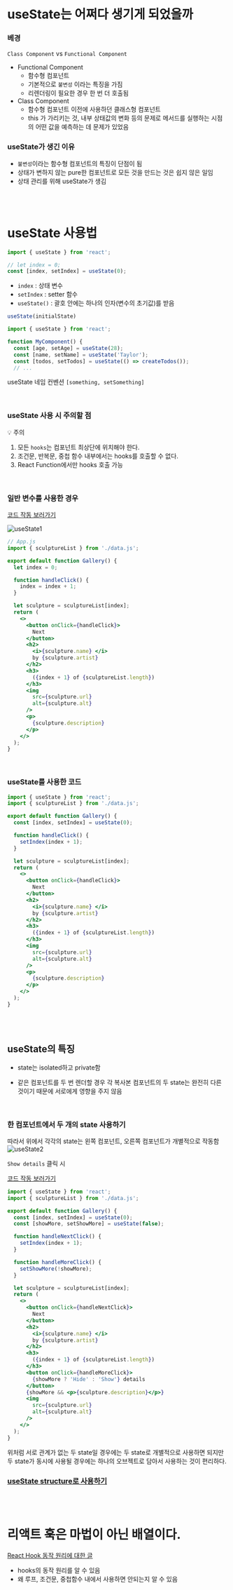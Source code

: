 # useState는 어쩌다 생기게 되었을까

### 베경

`Class Component` vs `Functional Component`

- Functional Component
    - 함수형 컴포넌트
    - 기본적으로 `불변성` 이라는 특징을 가짐
    - 리렌더링이 필요한 경우 한 번 더 호출됨
- Class Component
    - 함수형 컴포넌트 이전에 사용하던 클래스형 컴포넌트
    - this 가 가리키는 것, 내부 상태값의 변화 등의 문제로 메서드를 실행하는 시점의 어떤 값을 예측하는 데 문제가 있었음

### useState가 생긴 이유

- `불변성`이라는 함수형 컴포넌트의 특징이 단점이 됨
- 상태가 변하지 않는 pure한 컴포넌트로 모든 것을 만드는 것은 쉽지 않은 일임
- 상태 관리를 위해 useState가 생김


<br/><br/>

# useState 사용법

```jsx
import { useState } from 'react';

// let index = 0;
const [index, setIndex] = useState(0);
```

- `index` : 상태 변수
- `setIndex` : setter 함수
- `useState()` : 괄호 안에는 하나의 인자(변수의 초기값)를 받음

```jsx
useState(initialState)
```

```jsx
import { useState } from 'react';

function MyComponent() {
  const [age, setAge] = useState(28);
  const [name, setName] = useState('Taylor');
  const [todos, setTodos] = useState(() => createTodos());
  // ...
```

useState 네임 컨벤션 `[something, setSomething]`

<br/>

### useState 사용 시 주의할 점

<aside>
💡 주의 

1. 모든 `hooks`는 컴포넌트 최상단에 위치해야 한다.
2. 조건문, 반복문, 중첩 함수 내부에서는 hooks를 호출할 수 없다.
3. React Function에서만 hooks 호출 가능

</aside>

<br/>

### 일반 변수를 사용한 경우

[코드 작동 보러가기](https://react.dev/learn/state-a-components-memory#when-a-regular-variable-isnt-enough)

![useState1](../images/useState1.png)

```jsx
// App.js
import { sculptureList } from './data.js';

export default function Gallery() {
  let index = 0;

  function handleClick() {
    index = index + 1;
  }

  let sculpture = sculptureList[index];
  return (
    <>
      <button onClick={handleClick}>
        Next
      </button>
      <h2>
        <i>{sculpture.name} </i> 
        by {sculpture.artist}
      </h2>
      <h3>  
        ({index + 1} of {sculptureList.length})
      </h3>
      <img 
        src={sculpture.url} 
        alt={sculpture.alt}
      />
      <p>
        {sculpture.description}
      </p>
    </>
  );
}
```

<br/>


### useState를 사용한 코드

```jsx
import { useState } from 'react';
import { sculptureList } from './data.js';

export default function Gallery() {
  const [index, setIndex] = useState(0);

  function handleClick() {
    setIndex(index + 1);
  }

  let sculpture = sculptureList[index];
  return (
    <>
      <button onClick={handleClick}>
        Next
      </button>
      <h2>
        <i>{sculpture.name} </i> 
        by {sculpture.artist}
      </h2>
      <h3>  
        ({index + 1} of {sculptureList.length})
      </h3>
      <img 
        src={sculpture.url} 
        alt={sculpture.alt}
      />
      <p>
        {sculpture.description}
      </p>
    </>
  );
}
```

<br/><br/>

## useState의 특징
* state는 isolated하고 private함

* 같은 컴포넌트를 두 번 렌더할 경우 각 복사본 컴포넌트의 두 state는 완전히 다른 것이기 때문에 서로에게 영향을 주지 않음

<br/>

### 한 컴포넌트에서 두 개의 state 사용하기

따라서 위에서 각각의 state는 왼쪽 컴포넌트, 오른쪽 컴포넌트가 개별적으로 작동함
![useState2](../images/useState2.png)

`Show details` 클릭 시

[코드 작동 보러가기](https://react.dev/learn/state-a-components-memory#state-is-isolated-and-private)



```jsx
import { useState } from 'react';
import { sculptureList } from './data.js';

export default function Gallery() {
  const [index, setIndex] = useState(0);
  const [showMore, setShowMore] = useState(false);

  function handleNextClick() {
    setIndex(index + 1);
  }

  function handleMoreClick() {
    setShowMore(!showMore);
  }

  let sculpture = sculptureList[index];
  return (
    <>
      <button onClick={handleNextClick}>
        Next
      </button>
      <h2>
        <i>{sculpture.name} </i> 
        by {sculpture.artist}
      </h2>
      <h3>  
        ({index + 1} of {sculptureList.length})
      </h3>
      <button onClick={handleMoreClick}>
        {showMore ? 'Hide' : 'Show'} details
      </button>
      {showMore && <p>{sculpture.description}</p>}
      <img 
        src={sculpture.url} 
        alt={sculpture.alt}
      />
    </>
  );
}
```

위처럼 서로 관계가 없는 두 state일 경우에는 두 state로 개별적으로 사용하면 되지만 두 state가 동시에 사용될 경우에는 하나의 오브젝트로 담아서 사용하는 것이 편리하다.

### [useState structure로 사용하기](./StateStructure.md)

<br/><br/>

# 리액트 훅은 마법이 아닌 배열이다.

[React Hook 동작 원리에 대한 글](https://medium.com/@ryardley/react-hooks-not-magic-just-arrays-cd4f1857236e)

- hooks의 동작 원리를 알 수 있음
- 왜 루프, 조건문, 중첩함수 내에서 사용하면 안되는지 알 수 있음
